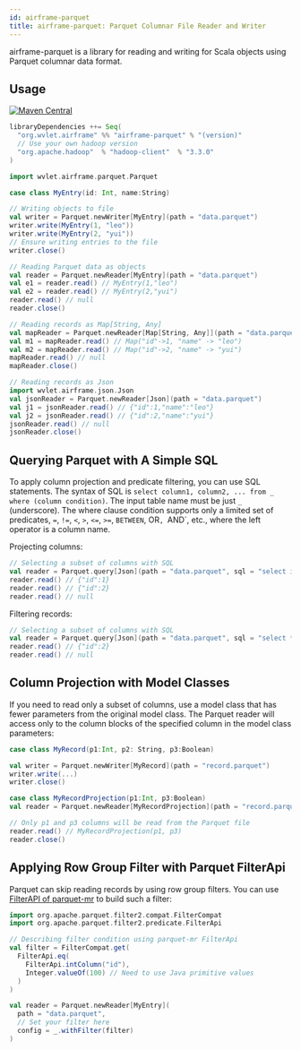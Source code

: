```yaml
---
id: airframe-parquet
title: airframe-parquet: Parquet Columnar File Reader and Writer
---
```


airframe-parquet is a library for reading and writing for Scala objects using Parquet columnar data format.

## Usage

[![Maven Central](https://maven-badges.herokuapp.com/maven-central/org.wvlet.airframe/airframe-parquet_2.12/badge.svg)](https://maven-badges.herokuapp.com/maven-central/org.wvlet.airframe/airframe-parquet_2.12/)


```scala
libraryDependencies ++= Seq(
  "org.wvlet.airframe" %% "airframe-parquet" % "(version)"
  // Use your own hadoop version
  "org.apache.hadoop"  % "hadoop-client"  % "3.3.0" 
)
```


```scala
import wvlet.airframe.parquet.Parquet

case class MyEntry(id: Int, name:String)

// Writing objects to file
val writer = Parquet.newWriter[MyEntry](path = "data.parquet")
writer.write(MyEntry(1, "leo"))
writer.write(MyEntry(2, "yui"))
// Ensure writing entries to the file
writer.close()

// Reading Parquet data as objects
val reader = Parquet.newReader[MyEntry](path = "data.parquet")
val e1 = reader.read() // MyEntry(1,"leo")
val e2 = reader.read() // MyEntry(2,"yui")
reader.read() // null
reader.close()

// Reading records as Map[String, Any]
val mapReader = Parquet.newReader[Map[String, Any]](path = "data.parquet")
val m1 = mapReader.read() // Map("id"->1, "name" -> "leo")
val m2 = mapReader.read() // Map("id"->2, "name" -> "yui")
mapReader.read() // null
mapReader.close()

// Reading records as Json
import wvlet.airframe.json.Json
val jsonReader = Parquet.newReader[Json](path = "data.parquet")
val j1 = jsonReader.read() // {"id":1,"name":"leo"}
val j2 = jsonReader.read() // {"id":2,"name":"yui"} 
jsonReader.read() // null
jsonReader.close()
```

## Querying Parquet with A Simple SQL

To apply column projection and predicate filtering, you can use SQL statements. The syntax of SQL is `select column1, column2, ... from _ where (column condition)`. The input table name must be just `_` (underscore). The where clause condition supports only a limited set of predicates, `=`, `!=`, `<`, `>`, `<=`, `>=`, `BETWEEN`, OR`, `AND`, etc., where the left operator is a column name. 

Projecting columns:
```scala
// Selecting a subset of columns with SQL
val reader = Parquet.query[Json](path = "data.parquet", sql = "select id from _")
reader.read() // {"id":1}
reader.read() // {"id":2}
reader.read() // null
```

Filtering records:
```scala
// Selecting a subset of columns with SQL
val reader = Parquet.query[Json](path = "data.parquet", sql = "select * from _ where id = 2")
reader.read() // {"id":2}
reader.read() // null
```

## Column Projection with Model Classes

If you need to read only a subset of columns, use a model class that has fewer parameters from the original model class. The Parquet reader will access only to the column blocks of the specified column in the model class parameters:

```scala
case class MyRecord(p1:Int, p2: String, p3:Boolean)

val writer = Parquet.newWriter[MyRecord](path = "record.parquet")
writer.write(...)
writer.close()

case class MyRecordProjection(p1:Int, p3:Boolean)
val reader = Parquet.newReader[MyRecordProjection](path = "record.parquet")

// Only p1 and p3 columns will be read from the Parquet file
reader.read() // MyRecordProjection(p1, p3)
reader.close()
```


## Applying Row Group Filter with Parquet FilterApi

Parquet can skip reading records by using row group filters.
You can use [FilterAPI of parquet-mr](https://github.com/justcodeforfun/parquet-mr/blob/master/parquet-column/src/main/java/org/apache/parquet/filter2/predicate/FilterApi.java) to build such a filter:

```scala
import org.apache.parquet.filter2.compat.FilterCompat
import org.apache.parquet.filter2.predicate.FilterApi

// Describing filter condition using parquet-mr FilterApi
val filter = FilterCompat.get(
  FilterApi.eq(
    FilterApi.intColumn("id"),
    Integer.valueOf(100) // Need to use Java primitive values
  )
)

val reader = Parquet.newReader[MyEntry](
  path = "data.parquet",
  // Set your filter here
  config = _.withFilter(filter)
)
```
